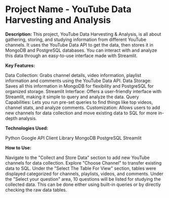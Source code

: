 # Project Name - YouTube Data Harvesting and Analysis

**Description:** 
This project, YouTube Data Harvesting & Analysis, is all about gathering, storing, and studying information from different YouTube channels. It uses the YouTube Data API to get the data, then stores it in MongoDB and PostgreSQL databases. You can interact with and analyze this data through an easy-to-use interface made with Streamlit.

**Key Features:**

Data Collection: Grabs channel details, video information, playlist information and comments using the YouTube Data API.
Data Storage: Saves all this information in MongoDB for flexibility and PostgreSQL for organized storage.
Streamlit Interface: Offers a user-friendly interface with Streamlit, making it simple to query and analyze the data.
Query Capabilities: Lets you run pre-set queries to find things like top videos, channel stats, and analyze comments.
Customization: Allows users to add new channels for data collection and move existing data to SQL for more in-depth analysis.

**Technologies Used:**

Python
Google API Client Library
MongoDB
PostgreSQL
Streamlit

**How to Use:**

Navigate to the "Collect and Store Data" section to add new YouTube channels for data collection. 
Explore "Choose Channel" to transfer existing data to SQL.
Under the "Select The Table For View" section, tables were displayed categorized for channels, playlists, videos, and comments.
Under the "Select your question" area, 10 questions will be listed for studying the collected data. This can be done either using built-in queries or by directly checking the raw data tables.



